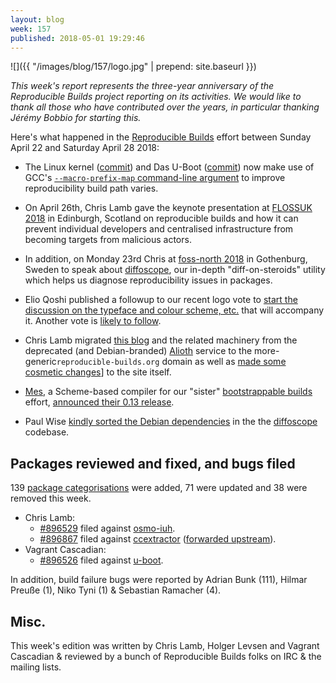 ```yaml
---
layout: blog
week: 157
published: 2018-05-01 19:29:46
---
```


![]({{ "/images/blog/157/logo.jpg" | prepend: site.baseurl }})

*This week's report represents the three-year anniversary of the Reproducible Builds project reporting on its activities. We would like to thank all those who have contributed over the years, in particular thanking Jérémy Bobbio for starting this.*

Here's what happened in the [Reproducible Builds](https://reproducible-builds.org) effort between Sunday April 22 and Saturday April 28 2018:

* The Linux kernel ([commit](https://git.kernel.org/pub/scm/linux/kernel/git/torvalds/linux.git/commit/?id=a73619a845d5625079cc1b3b820f44c899618388)) and Das U-Boot ([commit](http://git.denx.de/?p=u-boot.git;a=commit;h=1eb2e71edd55e16562e3912881c449db69623352)) now make use of GCC's [`--macro-prefix-map` command-line argument](https://gcc.gnu.org/bugzilla/show_bug.cgi?id=70268) to improve reproducibility build path varies.

* On April 26th, Chris Lamb gave the keynote presentation at [FLOSSUK 2018](https://www.flossuk.org/membership/spring-conference-2018/) in Edinburgh, Scotland on reproducible builds and how it can prevent individual developers and centralised infrastructure from becoming targets from malicious actors.

* In addition, on Monday 23rd Chris at [foss-north 2018](http://foss-north.se/2018/speakers-and-talks.html#clamb) in Gothenburg, Sweden to speak about [diffoscope](https://diffoscope.org), our in-depth "diff-on-steroids" utility which helps us diagnose reproducibility issues in packages.

* Elio Qoshi published a followup to our recent logo vote to [start the discussion on the typeface and colour scheme, etc.](https://lists.reproducible-builds.org/pipermail/rb-general/2018-April/000894.html) that will accompany it. Another vote is [likely to follow](https://lists.reproducible-builds.org/pipermail/rb-general/2018-April/000904.html).

* Chris Lamb migrated [this blog](https://reproducible-builds.org/blog/) and the related machinery from the deprecated (and Debian-branded) [Alioth](https://wiki.debian.org/Alioth) service to the more-generic`reproducible-builds.org` domain as well as [made some cosmetic changes](https://salsa.debian.org/reproducible-builds/reproducible-website/commit/4590ba0)] to the site itself.

- [Mes](https://gitlab.com/janneke/mes), a Scheme-based compiler for our "sister" [bootstrappable builds](http://bootstrappable.org) effort, [announced their 0.13 release](https://lists.reproducible-builds.org/pipermail/rb-general/2018-April/000900.html).

* Paul Wise [kindly sorted the Debian dependencies](https://salsa.debian.org/reproducible-builds/diffoscope/commit/2c30de3) in the the [diffoscope](https://diffoscope.org) codebase.


Packages reviewed and fixed, and bugs filed
-------------------------------------------

139 [package categorisations](https://tests.reproducible-builds.org/debian/index_issues.html) were added, 71 were updated and 38 were removed this week.

* Chris Lamb:
    * [#896529](https://bugs.debian.org/896529) filed against [osmo-iuh](https://tracker.debian.org/pkg/osmo-iuh).
    * [#896867](https://bugs.debian.org/896867) filed against [ccextractor](https://tracker.debian.org/pkg/ccextractor) ([forwarded upstream](https://github.com/CCExtractor/ccextractor/pull/976)).
* Vagrant Cascadian:
    * [#896526](https://bugs.debian.org/896526) filed against [u-boot](https://tracker.debian.org/pkg/u-boot).

In addition, build failure bugs were reported by Adrian Bunk (111), Hilmar Preuße (1), Niko Tyni (1) & Sebastian Ramacher (4).

Misc.
-----

This week's edition was written by Chris Lamb, Holger Levsen and Vagrant Cascadian & reviewed by a bunch of Reproducible Builds folks on IRC & the mailing lists.
